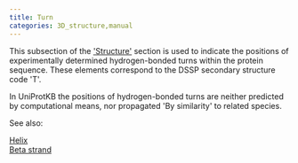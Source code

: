 ```yaml
---
title: Turn
categories: 3D_structure,manual
---
```


This subsection of the ['Structure'](http://www.uniprot.org/help/structure%5Fsection) section is used to indicate the positions of experimentally determined hydrogen-bonded turns within the protein sequence. These elements correspond to the DSSP secondary structure code 'T'.

In UniProtKB the positions of hydrogen-bonded turns are neither predicted by computational means, nor propagated 'By similarity' to related species.

See also:

[Helix](http://www.uniprot.org/help/helix)  
[Beta strand](http://www.uniprot.org/help/strand)
